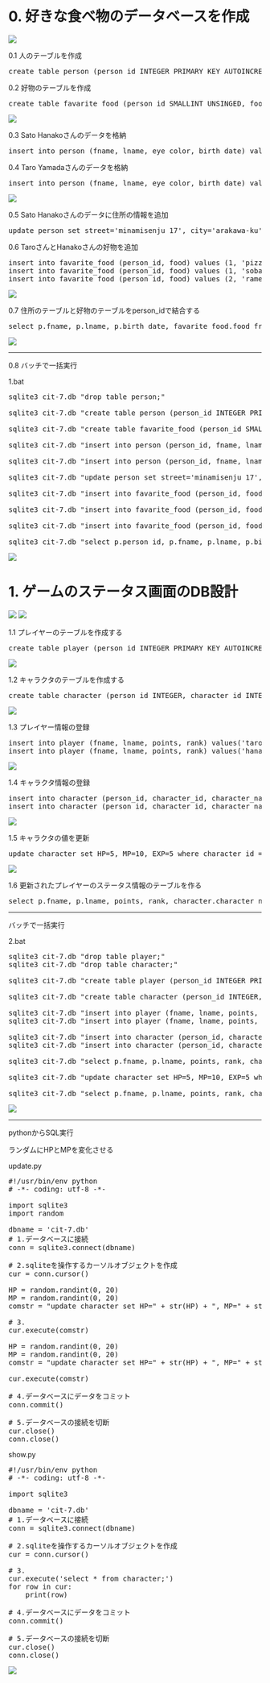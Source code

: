 # 0. 好きな食べ物のデータベースを作成

<img src="eaters.png">

0.1 人のテーブルを作成
<pre>
create table person (person_id INTEGER PRIMARY KEY AUTOINCREMENT, fname VARCHAR(20), lname VARCHAR(20), birth_date DATE, street VARCHAR(30), city VARCHAR(20), state VARCHAR(30), country VARCHAR(20), postal_code VARCHAR(20));
</pre>

0.2 好物のテーブルを作成
<pre>
create table favarite_food (person_id SMALLINT UNSINGED, food varchar(20), constraint pk_favorite_food primary key (person_id, food), constraint fk_fav_food_person_id foreign key (person_id) references person (person_id));
</pre>

<img src="create-table.png">

0.3 Sato Hanakoさんのデータを格納
<pre>
insert into person (fname, lname, eye_color, birth_date) values('hanako', 'sato', 'BR', '1972-10-27');
</pre>

0.4 Taro Yamadaさんのデータを格納
<pre>
insert into person (fname, lname, eye_color, birth_date) values('taro', 'yamada', 'BR', '1972-05-27');
</pre>

<img src="insert.png">

0.5 Sato Hanakoさんのデータに住所の情報を追加

<pre>
update person set street='minamisenju 17', city='arakawa-ku', state='tokyo', country='japan', postal_code = '1160003' where person_id = 1;
</pre>

0.6 TaroさんとHanakoさんの好物を追加

<pre>
insert into favarite_food (person_id, food) values (1, 'pizza');
insert into favarite_food (person_id, food) values (1, 'soba');
insert into favarite_food (person_id, food) values (2, 'ramen');
</pre>

<img src="food.png">

0.7 住所のテーブルと好物のテーブルをperson_idで結合する

<pre>
select p.fname, p.lname, p.birth_date, favarite_food.food from person p inner join favarite_food on p.person_id = favarite_food.person_id;
</pre>

<img src="join.png">

<hr>

0.8 バッチで一括実行

1.bat 

<pre>
sqlite3 cit-7.db "drop table person;"

sqlite3 cit-7.db "create table person (person_id INTEGER PRIMARY KEY AUTOINCREMENT, fname VARCHAR(20), lname VARCHAR(20), eye_color CHAR(2), birth_date DATE, street VARCHAR(30), city VARCHAR(20), state VARCHAR(30), country VARCHAR(20), postal_code VARCHAR(20));"

sqlite3 cit-7.db "create table favarite_food (person_id SMALLINT UNSINGED, food varchar(20), constraint pk_favorite_food primary key (person_id, food), constraint fk_fav_food_person_id foreign key (person_id) references person (person_id));"

sqlite3 cit-7.db "insert into person (person_id, fname, lname, eye_color, birth_date) values('1', 'taro', 'yamada', 'BR', '1972-05-27');"

sqlite3 cit-7.db "insert into person (person_id, fname, lname, eye_color, birth_date) values('2', 'hanako', 'sato', 'BR', '1972-10-27');"

sqlite3 cit-7.db "update person set street='minamisenju 17', city='arakawa-ku', state='tokyo', country='japan', postal_code = '1160003' where person_id = 1;"

sqlite3 cit-7.db "insert into favarite_food (person_id, food) values (1, 'pizza');"

sqlite3 cit-7.db "insert into favarite_food (person_id, food) values (1, 'soba');"

sqlite3 cit-7.db "insert into favarite_food (person_id, food) values (2, 'ramen');"

sqlite3 cit-7.db "select p.person_id, p.fname, p.lname, p.birth_date, p.eye_color, p.state, p.city, p.street, favarite_food.food from person p inner join favarite_food on p.person_id = favarite_food.person_id;"
</pre>

<img src="1bat.png">

# 1. ゲームのステータス画面のDB設計

<img src="players.png">
<img src="characters.png">

1.1 プレイヤーのテーブルを作成する

<pre>
create table player (person_id INTEGER PRIMARY KEY AUTOINCREMENT, fname VARCHAR(20), lname VARCHAR(20), points INTEGER, rank VARCHAR(20));
</pre>

<img src="player.png">

1.2 キャラクタのテーブルを作成する

<pre>
create table character (person_id INTEGER, character_id INTEGER, character_name VARCHAR(20), HP INTERGER, MP INTEGER, EXP INTEGER);
</pre>

<img src="character.png">

1.3 プレイヤー情報の登録
<pre>
insert into player (fname, lname, points, rank) values('taro', 'yamada', '0', 'D');
insert into player (fname, lname, points, rank) values('hanako', 'sato', '0', 'D');        
</pre>

<img src="insert-player.png">

1.4 キャラクタ情報の登録
<pre>
insert into character (person_id, character_id, character_name, HP, MP, EXP) values(1, 1, 'doraemon', 10, 10, 0)
insert into character (person_id, character_id, character_name, HP, MP, EXP) values(2, 2, 'akinator', 15, 5, 0);
</pre>

<img src="insert-character.png">

1.5 キャラクタの値を更新
<pre>
update character set HP=5, MP=10, EXP=5 where character_id = 1;
</pre>
<img src="update.png">

1.6 更新されたプレイヤーのステータス情報のテーブルを作る

<pre>
select p.fname, p.lname, points, rank, character.character_name, character.HP, character.MP, character.EXP from player p inner join character on p.person_id = character.person_id;
</pre>

<hr>
バッチで一括実行

2.bat
<pre>
sqlite3 cit-7.db "drop table player;"
sqlite3 cit-7.db "drop table character;"

sqlite3 cit-7.db "create table player (person_id INTEGER PRIMARY KEY AUTOINCREMENT, fname VARCHAR(20), lname VARCHAR(20), points INTEGER, rank VARCHAR(20));"

sqlite3 cit-7.db "create table character (person_id INTEGER, character_id INTEGER, character_name VARCHAR(20), HP INTERGER, MP INTEGER, EXP INTEGER);"

sqlite3 cit-7.db "insert into player (fname, lname, points, rank) values('taro', 'yamada', '0', 'D');"
sqlite3 cit-7.db "insert into player (fname, lname, points, rank) values('hanako', 'sato', '0', 'D');"  

sqlite3 cit-7.db "insert into character (person_id, character_id, character_name, HP, MP, EXP) values(1, 1, 'doraemon', 10, 10, 0);"
sqlite3 cit-7.db "insert into character (person_id, character_id, character_name, HP, MP, EXP) values(2, 2, 'akinator', 15, 5, 0);"

sqlite3 cit-7.db "select p.fname, p.lname, points, rank, character.character_name, character.HP, character.MP, character.EXP from player p inner join character on p.person_id = character.person_id;"

sqlite3 cit-7.db "update character set HP=5, MP=10, EXP=5 where character_id = 1;"

sqlite3 cit-7.db "select p.fname, p.lname, points, rank, character.character_name, character.HP, character.MP, character.EXP from player p inner join character on p.person_id = character.person_id;
</pre>

<img src="2bat.png">

<hr>
pythonからSQL実行

ランダムにHPとMPを変化させる

update.py
<pre>
#!/usr/bin/env python
# -*- coding: utf-8 -*-

import sqlite3
import random

dbname = 'cit-7.db'
# 1.データベースに接続
conn = sqlite3.connect(dbname)

# 2.sqliteを操作するカーソルオブジェクトを作成
cur = conn.cursor()

HP = random.randint(0, 20)
MP = random.randint(0, 20)
comstr = "update character set HP=" + str(HP) + ", MP=" + str(MP) + ", EXP=5 where character_id = 1;"

# 3.
cur.execute(comstr)

HP = random.randint(0, 20)
MP = random.randint(0, 20)
comstr = "update character set HP=" + str(HP) + ", MP=" + str(MP) + ", EXP=5 where character_id = 2;"

cur.execute(comstr)

# 4.データベースにデータをコミット
conn.commit()

# 5.データベースの接続を切断
cur.close()
conn.close()
</pre>

show.py
<pre>
#!/usr/bin/env python
# -*- coding: utf-8 -*-

import sqlite3

dbname = 'cit-7.db'
# 1.データベースに接続
conn = sqlite3.connect(dbname)

# 2.sqliteを操作するカーソルオブジェクトを作成
cur = conn.cursor()

# 3.
cur.execute('select * from character;')
for row in cur:
    print(row)

# 4.データベースにデータをコミット
conn.commit()

# 5.データベースの接続を切断
cur.close()
conn.close()
</pre>

<img src="python.png">
